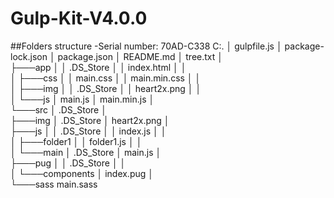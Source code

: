 ﻿# Gulp-Kit-V4.0.0

﻿#﻿#Folders structure
  ﻿-Serial number: 70AD-C338
C:.
│   gulpfile.js
│   package-lock.json
│   package.json
│   README.md
│   tree.txt
│   
├───app
│   │   .DS_Store
│   │   index.html
│   │   
│   ├───css
│   │       main.css
│   │       main.min.css
│   │       
│   ├───img
│   │       .DS_Store
│   │       heart2x.png
│   │       
│   └───js
│           main.js
│           main.min.js
│           
└───src
    │   .DS_Store
    │   
    ├───img
    │       .DS_Store
    │       heart2x.png
    │       
    ├───js
    │   │   .DS_Store
    │   │   index.js
    │   │   
    │   ├───folder1
    │   │       folder1.js
    │   │       
    │   └───main
    │           .DS_Store
    │           main.js
    │           
    ├───pug
    │   │   .DS_Store
    │   │   
    │   └───components
    │           index.pug
    │           
    └───sass
            main.sass
            
